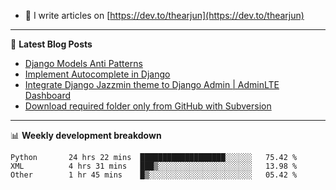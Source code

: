 <!-- ![My Profile Introduction Image](https://i.ibb.co/tLFZ15Q/gh.png) -->
- 📝 I write articles on [https://dev.to/thearjun](https://dev.to/thearjun)

-------

📕 **Latest Blog Posts**
<!-- BLOG-POST-LIST:START -->
- [Django Models Anti Patterns](https://dev.to/thearjun/django-models-anti-patterns-1ma1)
- [Implement Autocomplete in Django](https://dev.to/thearjun/implement-autocomplete-in-django-3h20)
- [Integrate Django Jazzmin theme to Django Admin | AdminLTE Dashboard](https://dev.to/thearjun/integrate-django-jazzmin-theme-to-django-admin-adminlte-dashboard-5aao)
- [Download required folder only from GitHub with Subversion](https://dev.to/thearjun/download-required-folder-only-from-github-with-subversion-2gpc)
<!-- BLOG-POST-LIST:END -->

-------

📊 **Weekly development breakdown**
<!--START_SECTION:waka-->

```text
Python       24 hrs 22 mins  ███████████████████░░░░░░   75.42 %
XML          4 hrs 31 mins   ███▒░░░░░░░░░░░░░░░░░░░░░   13.98 %
Other        1 hr 45 mins    █▒░░░░░░░░░░░░░░░░░░░░░░░   05.42 %
```

<!--END_SECTION:waka-->
<img src='https://profile-counter.glitch.me/thearjun/count.svg' width='0px'>
